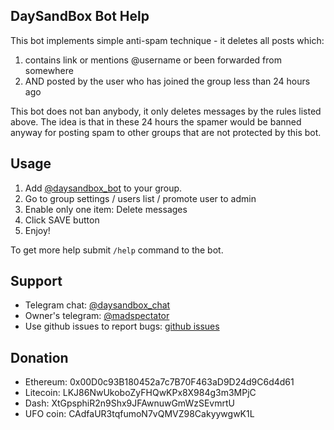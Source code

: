 ## DaySandBox Bot Help

This bot implements simple anti-spam technique - it deletes all posts which:
1. contains link or mentions @username or been forwarded from somewhere
2. AND posted by the user who has joined the group less than 24 hours ago

This bot does not ban anybody, it only deletes messages by the rules listed above. The idea is that in these 24 hours the spamer would be banned anyway for posting spam to other groups that are not protected by this bot.


## Usage

1. Add [@daysandbox_bot](https://t.me/daysandbox_bot) to your group.
2. Go to group settings / users list / promote user to admin
3. Enable only one item: Delete messages
4. Click SAVE button
5. Enjoy!

To get more help submit `/help` command to the bot.


## Support

* Telegram chat: [@daysandbox_chat](https://t.me/daysandbox_chat)
* Owner's telegram: [@madspectator](https://t.me/madspectator)
* Use github issues to report bugs: [github issues](https://github.com/lorien/daysandbox_bot/issues)

## Donation

* Ethereum: 0x00D0c93B180452a7c7B70F463aD9D24d9C6d4d61
* Litecoin: LKJ86NwUkoboZyFHQwKPx8X984g3m3MPjC
* Dash: XtGpsphiR2n9Shx9JFAwnuwGmWzSEvmrtU
* UFO coin: CAdfaUR3tqfumoN7vQMVZ98CakyywgwK1L
